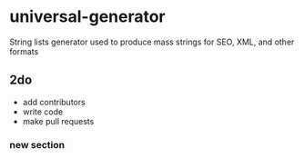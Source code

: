 # universal-generator
String lists generator used to produce mass strings for SEO, XML, and other formats

## 2do
- add contributors
- write code
- make pull requests


### new section
